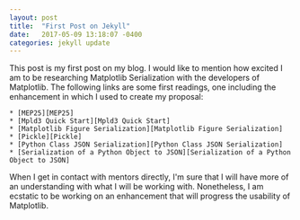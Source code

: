 ```yaml
---
layout: post
title:  "First Post on Jekyll"
date:   2017-05-09 13:18:07 -0400
categories: jekyll update
---
```

This post is my first post on my blog.  I would like to mention how excited I
am to be researching Matplotlib Serialization with the developers of Matplotlib.
The following links are some first readings, one including the enhancement
in which I used to create my proposal:

    * [MEP25][MEP25]
    * [Mpld3 Quick Start][Mpld3 Quick Start]
    * [Matplotlib Figure Serialization][Matplotlib Figure Serialization]
    * [Pickle][Pickle]
    * [Python Class JSON Serialization][Python Class JSON Serialization]
    * [Serialization of a Python Object to JSON][Serialization of a Python Object to JSON]

When I get in contact with mentors directly, I'm sure that I will have more of
an understanding with what I will be working with.  Nonetheless, I am ecstatic
to be working on an enhancement that will progress the usability of Matplotlib.


[MEP25]: [http://matplotlib.org/devel/MEP/MEP25.html]
[Mpld3 Quick Start]: [https://mpld3.github.io/quickstart.html]
[Matplotlib Figure Serialization]: [http://matplotlib.1069221.n5.nabble.com/matplotlib-figure-serialization-td18587.html]
[Pickle]: [https://docs.python.org/3/library/pickle.html]
[Python Class JSON Serialization]: [http://stackoverflow.com/questions/3768895/how-to-make-a-class-json-serializable]
[Serialization of a Python Object to JSON]: [http://stackoverflow.com/questions/10252010/serializing-python-object-instance-to-json]

